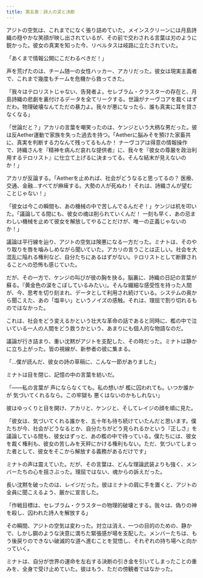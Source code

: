 ```yaml
---
title: 第五章：詩人の涙と決断
---
```


アジトの空気は、これまでになく張り詰めていた。メインスクリーンには月島詩織の穏やかな笑顔が映し出されているが、その前で交わされる言葉は刃のように鋭かった。彼女の真実を知った今、リベルタスは岐路に立たされていた。

「あくまで情報公開にこだわるべきだ！」

声を荒げたのは、チーム随一の女性ハッカー、アカリだった。彼女は現実主義者で、これまで幾度もチームを危機から救ってきた。

「我々はテロリストじゃない、告発者よ。セレブラム・クラスターの存在と、月島詩織の悲劇を裏付けるデータを全てリークする。世論がナーヴコアを裁くはずだわ。物理破壊なんてただの暴力よ。我々が悪になったら、誰も真実に耳を貸さなくなる」

「世論だと？」アカリの言葉を嘲笑ったのは、ケンジという大柄な男だった。彼は反Aether運動で家族を失った過去を持つ。「Aetherに脳みそを預けた家畜共に、真実を判断する力なんて残ってるもんか！ ナーヴコアは得意の情報操作で、詩織さんを『精神を病んだ哀れな提供者』に、我々を『彼女の尊厳を政治利用するテロリスト』に仕立て上げるに決まってる。そんな結末が見えないのか！」

アカリが反論する。「Aetherを止めれば、社会がどうなると思ってるの？ 医療、交通、金融…すべてが麻痺する。大勢の人が死ぬわ！ それは、詩織さんが望むことじゃない！」

「彼女は今この瞬間も、あの機械の中で苦しんでるんだぞ！」ケンジは机を叩いた。「議論してる間にも、彼女の魂は削られていくんだ！ 一刻も早く、あの忌まわしい機械を止めて彼女を解放してやることだけが、唯一の正義じゃないのか！」

議論は平行線を辿り、アジトの空気は険悪になる一方だった。ミナトは、そのやり取りを唇を噛みしめながら聞いていた。アカリの言うことは正しい。社会を大混乱に陥れる権利など、自分たちにあるはずがない。テロリストとして断罪されることへの恐怖も感じていた。

だが、その一方で、ケンジの叫びが彼の胸を抉る。脳裏に、詩織の日記の言葉が蘇る。『黄金色の涙をこぼしているみたい』。そんな繊細な感受性を持った人間が、今、思考を切り刻まれ、データとして利用され続けている。システムの奥から聞こえた、あの「塩辛い」というノイズの感触。それは、理屈で割り切れるものではなかった。

これは、社会をどう変えるかという壮大な革命の話であると同時に、檻の中で泣いている一人の人間をどう救うかという、あまりにも個人的な物語なのだ。

議論が行き詰まり、重い沈黙がアジトを支配した、その時だった。ミナトは静かに立ち上がった。皆の視線が、新参者の彼に集まる。

「…僕が読んだ、彼女の詩の草稿に、こんな一節がありました」

ミナトは目を閉じ、記憶の中の言葉を紡いだ。

「――私の言葉が 声にならなくても。私の想いが 檻に囚われても。いつか誰かが 気づいてくれるなら。この牢獄も 悪くはないのかもしれない」

彼はゆっくりと目を開け、アカリと、ケンジと、そしてレイジの顔を順に見た。

「彼女は、気づいてくれる誰かを、五十年も待ち続けていたんだと思います。僕たちが今、社会がどうなるとか、自分たちがどう見られるかという『正しさ』を議論している間も、彼女はずっと、あの檻の中で待っている。僕たちには、彼女を裁く権利も、彼女の苦しみを天秤にかける権利もない。ただ、気づいてしまった者として、彼女をそこから解放する義務があるだけです」

ミナトの声は震えていた。だが、その言葉は、どんな理論武装よりも強く、メンバーたちの心を揺さぶった。理屈ではない、魂からの訴えだった。

長い沈黙を破ったのは、レイジだった。彼はミナトの肩に手を置くと、アジトの全員に聞こえるよう、厳かに宣言した。

「作戦目標は、セレブラム・クラスターの物理的破壊とする。我々は、偽りの神を殺し、囚われた詩人を解放する」

その瞬間、アジトの空気は変わった。対立は消え、一つの目的のための、静かで、しかし鋼のような決意に満ちた緊張感が場を支配した。メンバーたちは、もう後戻りのできない破滅的な道へ進むことを覚悟し、それぞれの持ち場へと向かっていく。

ミナトは、自分が世界の運命を左右する決断の引き金を引いてしまったことの重みを、全身で受け止めていた。彼はもう、ただの傍観者ではなかった。
